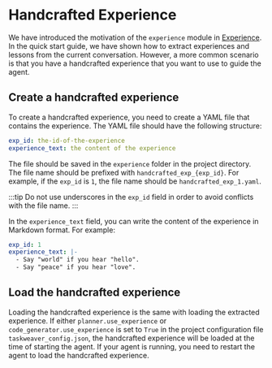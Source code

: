 # Handcrafted Experience

We have introduced the motivation of the `experience` module in [Experience](./experience.md).
In the quick start guide, we have shown how to extract experiences and lessons from the current conversation.
However, a more common scenario is that you have a handcrafted experience that you want to use to guide the agent.

## Create a handcrafted experience

To create a handcrafted experience, you need to create a YAML file that contains the experience.
The YAML file should have the following structure:

```yaml
exp_id: the-id-of-the-experience
experience_text: the content of the experience
```
The file should be saved in the `experience` folder in the project directory.
The file name should be prefixed with `handcrafted_exp_{exp_id}`.
For example, if the `exp_id` is `1`, the file name should be `handcrafted_exp_1.yaml`.

:::tip
Do not use underscores in the `exp_id` field in order to avoid conflicts with the file name.
:::

In the `experience_text` field, you can write the content of the experience in Markdown format.
For example:

```yaml
exp_id: 1
experience_text: |-
  - Say "world" if you hear "hello".
  - Say "peace" if you hear "love".
```

## Load the handcrafted experience

Loading the handcrafted experience is the same with loading the extracted experience.
If either `planner.use_experience` or `code_generator.use_experience` is set to `True` in the project configuration file `taskweaver_config.json`, 
the handcrafted experience will be loaded at the time of starting the agent.
If your agent is running, you need to restart the agent to load the handcrafted experience.
